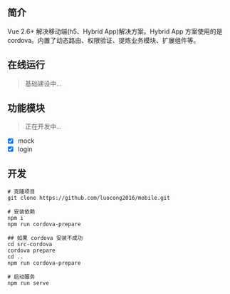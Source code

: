 ## 简介
Vue 2.6+ 解决移动端(h5、Hybrid App)解决方案。Hybrid App 方案使用的是 cordova。内置了动态路由、权限验证、提炼业务模块、扩展组件等。

## 在线运行

> 基础建设中...

## 功能模块

> 正在开发中...
- [x] mock
- [x] login

## 开发
```
# 克隆项目
git clone https://github.com/luocong2016/mobile.git

# 安装依赖
npm i
npm run cordova-prepare

## 如果 cordova 安装不成功
cd src-cordova
cordova prepare
cd ..
npm run cordova-prepare

# 启动服务
npm run serve
```